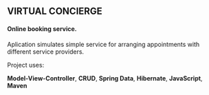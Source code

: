 ##  VIRTUAL CONCIERGE


#### Online booking service.

Aplication simulates simple service for arranging appointments with different service providers.

Project uses: 

**Model-View-Controller**, **CRUD**, **Spring Data**, **Hibernate**, **JavaScript**, **Maven**

